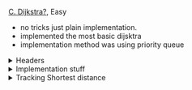 [C. Dijkstra?](https://codeforces.com/problemset/problem/20/C), Easy

- no tricks just plain implementation.
- implemented the most basic dijsktra
- implementation method was using priority queue

<details>
<summary> Headers </summary> <br>

```cpp
#define vll vector<long long int>
using ll = long long int;

vector<vector<pll>> adj = vector<vector<pll>>(n + 1);
for (int i = 0; i < m; i++) {
  ll a, b, w;
  cin >> a >> b >> w;
  adj[a].push_back({b, w});
  adj[b].push_back({a, w});
}

int s = 1; /* source */
vll dist(n + 1, INF);
vll path(n + 1, INF);
dist[s] = 0;

```

</details>

<details>
<summary> Implementation stuff </summary> <br>

```cpp
priority_queue<pll, vector<pll>, greater<pll>> pq;

pq.push({0, s});
/* Format is (distance, vertex) */

while (!pq.empty()) {
  auto front = pq.top();
  pq.pop();
  ll d = front.first;
  ll u = front.second;

  if (d > dist[u])
     continue; // trying to understand this

  for (const auto &v : adj[u]) {
  	/*
   	 * take v.first as 'to'
   	 * u as 'from'
   	 */
  		if (dist[u] + v.second < dist[v.first]) {
  		  dist[v.first] = dist[u] + v.second;
  		  pq.push({dist[v.first], v.first});
  		  path[v.first] = u;
  		}
  }
}
```

</details>

<details>
<summary> Tracking Shortest distance </summary>

```cpp
vll ans;
for (int i = n; i != 1; i = path[i])
  ans.push_back(i);
ans.push_back(1);

reverse(all(ans));

```

</details>
